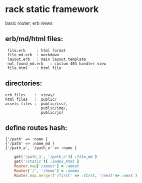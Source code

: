 # rack static framework

basic router; erb views

## erb/md/html files:

     file.erb     : html format
     file_md.erb  : markdown
     layout.erb   : main layout template 
     not_found_md.erb   : custom 404 handler view 
     file.html    : html file
    
## directories: 

    erb files    :  views/
    html files   :  public/
    assets files :  public/css/,
                    public/img/,
                    public/js/

## define routes hash:
    {'/path' => :name }
    {'/path' => :name_md }
    {'/path_a', '/path_x' => :name }

```ruby
    get('/path_1', '/path_n'){ :file_md }
    get('/static'){ :index_html }
    Router.map['/about'] = :about
    Router['/', '/home'] = :index
    Router.map.merge!('/first' => :first, '/next'=> :next )
```

